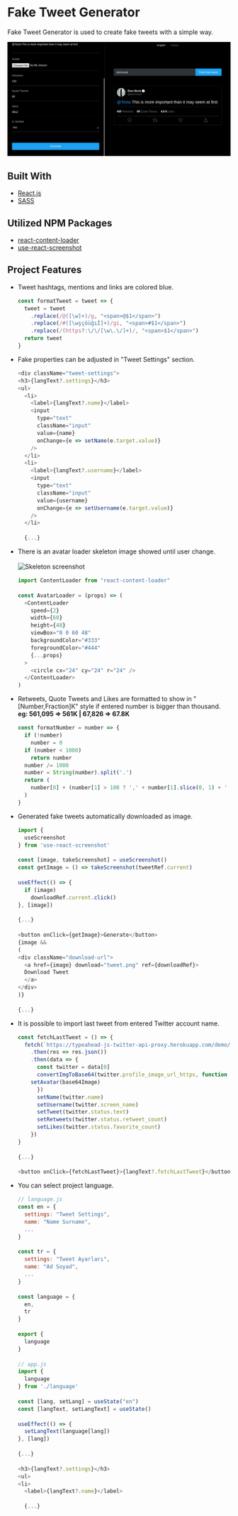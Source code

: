 # Fake Tweet Generator
Fake Tweet Generator is used to create fake tweets with a simple way.

![](https://github.com/ynsmrsk/tweet-maker/blob/main/screenshots/example.png "Tweet Maker sample")

## Built With
* [React.js](https://reactjs.org/)
* [SASS](https://sass-lang.com/)

## Utilized NPM Packages
* [react-content-loader](https://www.npmjs.com/package/react-content-loader)
* [use-react-screenshot](https://www.npmjs.com/package/use-react-screenshot)

## Project Features
- Tweet hashtags, mentions and links are colored blue.
    ```javascript
	const formatTweet = tweet => {
	  tweet = tweet
	    .replace(/@([\w]+)/g, "<span>@$1</span>")
	    .replace(/#([\wşçöüğıİ]+)/gi, "<span>#$1</span>")
	    .replace(/(https?:\/\/[\w\.\/]+)/, "<span>$1</span>")
	  return tweet
	}
   ``` 
- Fake properties can be adjusted in "Tweet Settings" section.
	```javascript
	<div className="tweet-settings">
	<h3>{langText?.settings}</h3>
	<ul>
	  <li>
	    <label>{langText?.name}</label>
	    <input
	      type="text"
	      className="input"
	      value={name}
	      onChange={e => setName(e.target.value)}
	    />
	  </li>
	  <li>
	    <label>{langText?.username}</label>
	    <input
	      type="text"
	      className="input"
	      value={username}
	      onChange={e => setUsername(e.target.value)}
	    />
	  </li>
	  
	  {...}
	```
- There is an avatar loader skeleton image showed until user change. <br><br>
![](https://github.com/ynsmrsk/tweet-maker/blob/main/screenshots/skeleton.png "Skeleton screenshot")
	```javascript
	import ContentLoader from "react-content-loader"

	const AvatarLoader = (props) => (
	  <ContentLoader
	    speed={2}
	    width={60}
	    height={48}
	    viewBox="0 0 60 48"
	    backgroundColor="#333"
	    foregroundColor="#444"
	    {...props}
	  >
	    <circle cx="24" cy="24" r="24" />
	  </ContentLoader>
	)
	```
- Retweets, Quote Tweets and Likes are formatted to show in "[Number,Fraction]K" style if entered number is bigger than thousand. <br>
**eg: 561,095 => 561K | 67,826 => 67.8K**
	```javascript
	const formatNumber = number => {
	  if (!number)
	    number = 0
	  if (number < 1000)
	    return number
	  number /= 1000
	  number = String(number).split('.')
	  return (
	    number[0] + (number[1] > 100 ? ',' + number[1].slice(0, 1) + ' K' : ' K')
	  )
	}
	```
- Generated fake tweets automatically downloaded as image.
	```javascript
	import {
	  useScreenshot
	} from 'use-react-screenshot'

	const [image, takeScreenshot] = useScreenshot()
	const getImage = () => takeScreenshot(tweetRef.current)

	useEffect(() => {
	  if (image)
	    downloadRef.current.click()
	}, [image])
	
	{...}

	<button onClick={getImage}>Generate</button>
	{image &&
	(
	<div className="download-url">
	  <a href={image} download="tweet.png" ref={downloadRef}>
	  Download Tweet
	  </a>
	</div>
	)}
	
	{...}
	```
    
- It is possible to import last tweet from entered Twitter account name.
	```javascript
	const fetchLastTweet = () => {
	  fetch(`https://typeahead-js-twitter-api-proxy.herokuapp.com/demo/search?q=${username}`)
	    .then(res => res.json())
	    .then(data => {
	      const twitter = data[0]
	      convertImgToBase64(twitter.profile_image_url_https, function (base64Image) {
		setAvatar(base64Image)
	      })
	      setName(twitter.name)
	      setUsername(twitter.screen_name)
	      setTweet(twitter.status.text)
	      setRetweets(twitter.status.retweet_count)
	      setLikes(twitter.status.favorite_count)
	    })
	}
	
	{...}
	
	<button onClick={fetchLastTweet}>{langText?.fetchLastTweet}</button>
	```

- You can select project language.
	```javascript
	// language.js
	const en = {
	  settings: "Tweet Settings",
	  name: "Name Surname",
	  ...
	}

	const tr = {
	  settings: "Tweet Ayarları",
	  name: "Ad Soyad",
	  ...
	}

	const language = {
	  en,
	  tr
	}

	export {
	  language
	}

	// app.js
	import {
	  language
	} from './language'

	const [lang, setLang] = useState("en")
	const [langText, setLangText] = useState()

	useEffect(() => {
	  setLangText(language[lang])
	}, [lang])

	{...}

	<h3>{langText?.settings}</h3>
	<ul>
	<li>
	  <label>{langText?.name}</label>

	  {...}
	```
